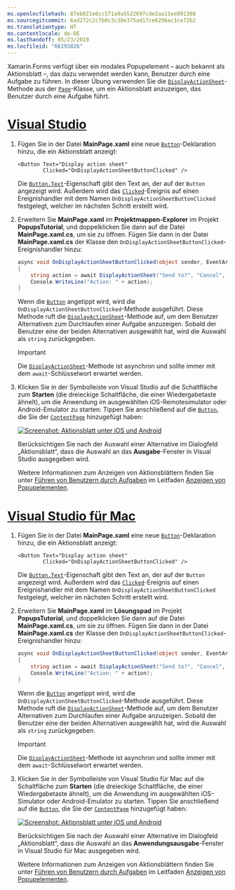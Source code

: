 ```yaml
---
ms.openlocfilehash: 87eb021e6cc571a9a5522697cde2aa11ee991308
ms.sourcegitcommit: 6ad272c2c7b0c3c30e375ad17ce6296ac1ce72b2
ms.translationtype: HT
ms.contentlocale: de-DE
ms.lasthandoff: 05/23/2019
ms.locfileid: "66193826"
---
```


Xamarin.Forms verfügt über ein modales Popupelement – auch bekannt als Aktionsblatt –, das dazu verwendet werden kann, Benutzer durch eine Aufgabe zu führen. In dieser Übung verwenden Sie die [`DisplayActionSheet`](xref:Xamarin.Forms.Page.DisplayActionSheet*)-Methode aus der [`Page`](xref:Xamarin.Forms.Page)-Klasse, um ein Aktionsblatt anzuzeigen, das Benutzer durch eine Aufgabe führt.

# <a name="visual-studiotabvswin"></a>[Visual Studio](#tab/vswin)

1. Fügen Sie in der Datei **MainPage.xaml** eine neue [`Button`](xref:Xamarin.Forms.Button)-Deklaration hinzu, die ein Aktionsblatt anzeigt:

    ```xaml
    <Button Text="Display action sheet"
            Clicked="OnDisplayActionSheetButtonClicked" />
    ```

     Die [`Button.Text`](xref:Xamarin.Forms.Button.Text)-Eigenschaft gibt den Text an, der auf der `Button` angezeigt wird. Außerdem wird das [`Clicked`](xref:Xamarin.Forms.Button.Clicked)-Ereignis auf einen Ereignishandler mit dem Namen `OnDisplayActionSheetButtonClicked` festgelegt, welcher im nächsten Schritt erstellt wird.

1. Erweitern Sie **MainPage.xaml** im **Projektmappen-Explorer** im Projekt **PopupsTutorial**, und doppelklicken Sie dann auf die Datei **MainPage.xaml.cs**, um sie zu öffnen. Fügen Sie dann in der Datei **MainPage.xaml.cs** der Klasse den `OnDisplayActionSheetButtonClicked`-Ereignishandler hinzu:

    ```csharp
    async void OnDisplayActionSheetButtonClicked(object sender, EventArgs e)
    {
        string action = await DisplayActionSheet("Send to?", "Cancel", null, "Email", "Twitter", "Facebook");
        Console.WriteLine("Action: " + action);
    }
    ```

    Wenn die [`Button`](xref:Xamarin.Forms.Button) angetippt wird, wird die `OnDisplayActionSheetButtonClicked`-Methode ausgeführt. Diese Methode ruft die [`DisplayActionSheet`](xref:Xamarin.Forms.Page.DisplayActionSheet*)-Methode auf, um dem Benutzer Alternativen zum Durchlaufen einer Aufgabe anzuzeigen. Sobald der Benutzer eine der beiden Alternativen ausgewählt hat, wird die Auswahl als `string` zurückgegeben.

    > [!IMPORTANT]
    > Die [`DisplayActionSheet`](xref:Xamarin.Forms.Page.DisplayActionSheet*)-Methode ist asynchron und sollte immer mit dem `await`-Schlüsselwort erwartet werden.

1. Klicken Sie in der Symbolleiste von Visual Studio auf die Schaltfläche zum **Starten** (die dreieckige Schaltfläche, die einer Wiedergabetaste ähnelt), um die Anwendung im ausgewählten iOS-Remotesimulator oder Android-Emulator zu starten: Tippen Sie anschließend auf die [`Button`](xref:Xamarin.Forms.Button), die Sie der [`ContentPage`](xref:Xamarin.Forms.ContentPage) hinzugefügt haben:

    [![Screenshot: Aktionsblatt unter iOS und Android](../images/actionsheet.png "Aktionsblatt, das Benutzer durch eine Aufgabe führt")](../images/actionsheet-large.png#lightbox "Aktionsblatt, das Benutzer durch eine Aufgabe führt")

    Berücksichtigen Sie nach der Auswahl einer Alternative im Dialogfeld „Aktionsblatt“, dass die Auswahl an das **Ausgabe**-Fenster in Visual Studio ausgegeben wird.

    Weitere Informationen zum Anzeigen von Aktionsblättern finden Sie unter [Führen von Benutzern durch Aufgaben](~/xamarin-forms/user-interface/pop-ups.md#guide-users-through-tasks) im Leitfaden [Anzeigen von Popupelementen](~/xamarin-forms/user-interface/pop-ups.md).

# <a name="visual-studio-for-mactabvsmac"></a>[Visual Studio für Mac](#tab/vsmac)

1. Fügen Sie in der Datei **MainPage.xaml** eine neue [`Button`](xref:Xamarin.Forms.Button)-Deklaration hinzu, die ein Aktionsblatt anzeigt:

    ```xaml
    <Button Text="Display action sheet"
            Clicked="OnDisplayActionSheetButtonClicked" />
    ```

    Die [`Button.Text`](xref:Xamarin.Forms.Button.Text)-Eigenschaft gibt den Text an, der auf der `Button` angezeigt wird. Außerdem wird das [`Clicked`](xref:Xamarin.Forms.Button.Clicked)-Ereignis auf einen Ereignishandler mit dem Namen `OnDisplayActionSheetButtonClicked` festgelegt, welcher im nächsten Schritt erstellt wird.

1. Erweitern Sie **MainPage.xaml** im **Lösungspad** im Projekt **PopupsTutorial**, und doppelklicken Sie dann auf die Datei **MainPage.xaml.cs**, um sie zu öffnen. Fügen Sie dann in der Datei **MainPage.xaml.cs** der Klasse den `OnDisplayActionSheetButtonClicked`-Ereignishandler hinzu:

    ```csharp
    async void OnDisplayActionSheetButtonClicked(object sender, EventArgs e)
    {
        string action = await DisplayActionSheet("Send to?", "Cancel", null, "Email", "Twitter", "Facebook");
        Console.WriteLine("Action: " + action);
    }
    ```

    Wenn die [`Button`](xref:Xamarin.Forms.Button) angetippt wird, wird die `OnDisplayActionSheetButtonClicked`-Methode ausgeführt. Diese Methode ruft die [`DisplayActionSheet`](xref:Xamarin.Forms.Page.DisplayActionSheet*)-Methode auf, um dem Benutzer Alternativen zum Durchlaufen einer Aufgabe anzuzeigen. Sobald der Benutzer eine der beiden Alternativen ausgewählt hat, wird die Auswahl als `string` zurückgegeben.

    > [!IMPORTANT]
    > Die [`DisplayActionSheet`](xref:Xamarin.Forms.Page.DisplayActionSheet*)-Methode ist asynchron und sollte immer mit dem `await`-Schlüsselwort erwartet werden.

1. Klicken Sie in der Symbolleiste von Visual Studio für Mac auf die Schaltfläche zum **Starten** (die dreieckige Schaltfläche, die einer Wiedergabetaste ähnelt), um die Anwendung im ausgewählten iOS-Simulator oder Android-Emulator zu starten. Tippen Sie anschließend auf die [`Button`](xref:Xamarin.Forms.Button), die Sie der [`ContentPage`](xref:Xamarin.Forms.ContentPage) hinzugefügt haben:

    [![Screenshot: Aktionsblatt unter iOS und Android](../images/actionsheet.png "Aktionsblatt, das Benutzer durch eine Aufgabe führt")](../images/actionsheet-large.png#lightbox "Aktionsblatt, das Benutzer durch eine Aufgabe führt")

    Berücksichtigen Sie nach der Auswahl einer Alternative im Dialogfeld „Aktionsblatt“, dass die Auswahl an das **Anwendungsausgabe**-Fenster in Visual Studio für Mac ausgegeben wird.

    Weitere Informationen zum Anzeigen von Aktionsblättern finden Sie unter [Führen von Benutzern durch Aufgaben](~/xamarin-forms/user-interface/pop-ups.md#guide-users-through-tasks) im Leitfaden [Anzeigen von Popupelementen](~/xamarin-forms/user-interface/pop-ups.md).
